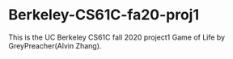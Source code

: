 # Berkeley-CS61C-fa20-proj1
This is the UC Berkeley CS61C fall 2020 project1 Game of Life by GreyPreacher(Alvin Zhang).
